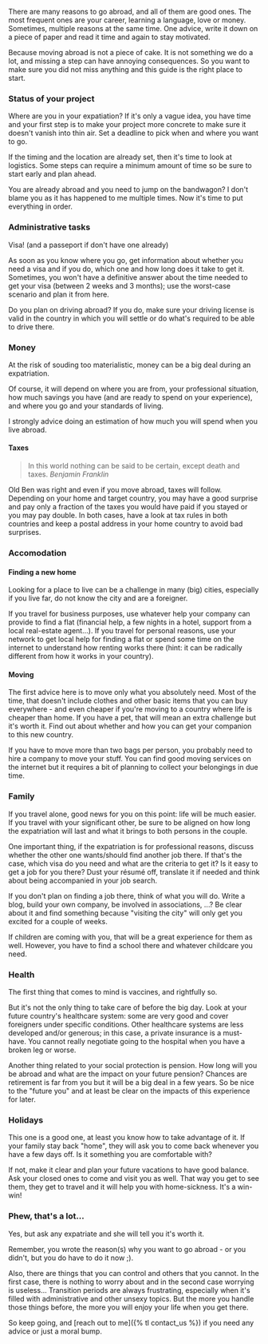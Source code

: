 There are many reasons to go abroad, and all of them are good ones. The most frequent ones are your career, learning a language, love or money. Sometimes, multiple reasons at the same time. One advice, write it down on a piece of paper and read it time and again to stay motivated.

Because moving abroad is not a piece of cake. It is not something we do a lot, and missing a step can have annoying consequences. So you want to make sure you did not miss anything and this guide is the right place to start.


### Status of your project
Where are you in your expatiation? If it's only a vague idea, you have time and your first step is to make your project more concrete to make sure it doesn't vanish into thin air. Set a deadline to pick when and where you want to go.

If the timing and the location are already set, then it's time to look at logistics. Some steps can require a minimum amount of time so be sure to start early and plan ahead.

You are already abroad and you need to jump on the bandwagon? I don't blame you as it has happened to me multiple times. Now it's time to put everything in order.

### Administrative tasks
Visa! (and a passeport if don't have one already)

As soon as you know where you go, get information about whether you need a visa and if you do, which one and how long does it take to get it. Sometimes, you won't have a definitive answer about the time needed to get your visa (between 2 weeks and 3 months); use the worst-case scenario and plan it from here.

Do you plan on driving abroad? If you do, make sure your driving license is valid in the country in which you will settle or do what's required to be able to drive there.

### Money
At the risk of souding too materialistic, money can be a big deal during an expatriation.

Of course, it will depend on where you are from, your professional situation, how much savings you have (and are ready to spend on your experience), and where you go and your standards of living.

I strongly advice doing an estimation of how much you will spend when you live abroad. 

#### Taxes
> In this world nothing can be said to be certain, except death and taxes.
<cite>Benjamin Franklin</cite>

Old Ben was right and even if you move abroad, taxes will follow. Depending on your home and target country, you may have a good surprise and pay only a fraction of the taxes you would have paid if you stayed or you may pay double. 
In both cases, have a look at tax rules in both countries and keep a postal address in your home country to avoid bad surprises.

### Accomodation

#### Finding a new home
Looking for a place to live can be a challenge in many (big) cities, especially if you live far, do not know the city and are a foreigner.

If you travel for business purposes, use whatever help your company can provide to find a flat (financial help, a few nights in a hotel, support from a local real-estate agent...). If you travel for personal reasons, use your network to get local help for finding a flat or spend some time on the internet to understand how renting works there (hint: it can be radically different from how it works in your country).


#### Moving
The first advice here is to move only what you absolutely need. Most of the time, that doesn't include clothes and other basic items that you can buy everywhere - and even cheaper if you're moving to a country where life is cheaper than home.
If you have a pet, that will mean an extra challenge but it's worth it. Find out about whether and how you can get your companion to this new country.

If you have to move more than two bags per person, you probably need to hire a company to move your stuff. You can find good moving services on the internet but it requires a bit of planning to collect your belongings in due time.


### Family
If you travel alone, good news for you on this point: life will be much easier.
If you travel with your significant other, be sure to be aligned on how long the expatriation will last and what it brings to both persons in the couple. 

One important thing, if the expatriation is for professional reasons, discuss whether the other one wants/should find another job there. If that's the case, which visa do you need and what are the criteria to get it? Is it easy to get a job for you there? Dust your résumé off, translate it if needed and think about being accompanied in your job search.

If you don't plan on finding a job there, think of what you will do. Write a blog, build your own company, be involved in associations, ...? Be clear about it and find something because "visiting the city" will only get you excited for a couple of weeks.

If children are coming with you, that will be a great experience for them as well. However, you have to find a school there and whatever childcare you need.


### Health
The first thing that comes to mind is vaccines, and rightfully so.

But it's not the only thing to take care of before the big day. Look at your future country's healthcare system: some are very good and cover foreigners under specific conditions. Other healthcare systems are less developed and/or generous; in this case, a private insurance is a must-have. You cannot really negotiate going to the hospital when you have a broken leg or worse.

Another thing related to your social protection is pension. How long will you be abroad and what are the impact on your future pension? Chances are retirement is far from you but it will be a big deal in a few years. So be nice to the "future you" and at least be clear on the impacts of this experience for later.


### Holidays
This one is a good one, at least you know how to take advantage of it.
If your family stay back "home", they will ask you to come back whenever you have a few days off. Is it something you are comfortable with?

If not, make it clear and plan your future vacations to have good balance. Ask your closed ones to come and visit you as well. That way you get to see them, they get to travel and it will help you with home-sickness. It's a win-win!


### Phew, that's a lot...
Yes, but ask any expatriate and she will tell you it's worth it.

Remember, you wrote the reason(s) why you want to go abroad - or you didn't, but you do have to do it now ;). 

Also, there are things that you can control and others that you cannot. In the first case, there is nothing to worry about and in the second case worrying is useless...
Transition periods are always frustrating, especially when it's filled with administrative and other unsexy topics. But the more you handle those things before, the more you will enjoy your life when you get there.

So keep going, and [reach out to me]({% tl contact_us %}) if you need any advice or just a moral bump.
